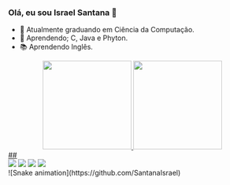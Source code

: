 ### Olá, eu sou Israel Santana 👋

- 🔭 Atualmente graduando em Ciência da Computação.
- 🌱 Aprendendo; C, Java e Phyton.
- 📚 Aprendendo Inglês.

<div align="center">
  <a href="https://github.com/rafaballerini">
  <img height="180em" src="https://github-readme-stats.vercel.app/api?username=SantanaIsrael&show_icons=true&theme=react&include_all_commits=true&count_private=true"/>
  <img height="180em" src="https://github-readme-stats.vercel.app/api/top-langs/?username=SantanaIsrael&layout=compact&langs_count=7&theme=react"/>
</div>
 ##
 
<div> 
  <a href="https://instagram.com/israel_santana_" target="_blank"><img src="https://img.shields.io/badge/-Instagram-%23E4405F?style=for-the-badge&logo=instagram&logoColor=white" target="_blank"></a>
  <a href = "mailto:israel.andocomdeus@gmail.com"><img src="https://img.shields.io/badge/-Gmail-%23333?style=for-the-badge&logo=gmail&logoColor=white" target="_blank"></a>
  <a href="https://www.linkedin.com/in/israel-santana-29189b1b9" target="_blank"><img src="https://img.shields.io/badge/-LinkedIn-%230077B5?style=for-the-badge&logo=linkedin&logoColor=white" target="_blank"></a>
   	<a href="https://wa.me/71992134057" target="_blank"><img src="https://img.shields.io/badge/WhatsApp-25D366?style=for-the-badge&logo=whatsapp&logoColor=white" target="_blank"></a>
</div>
![Snake animation](https://github.com/SantanaIsrael)
